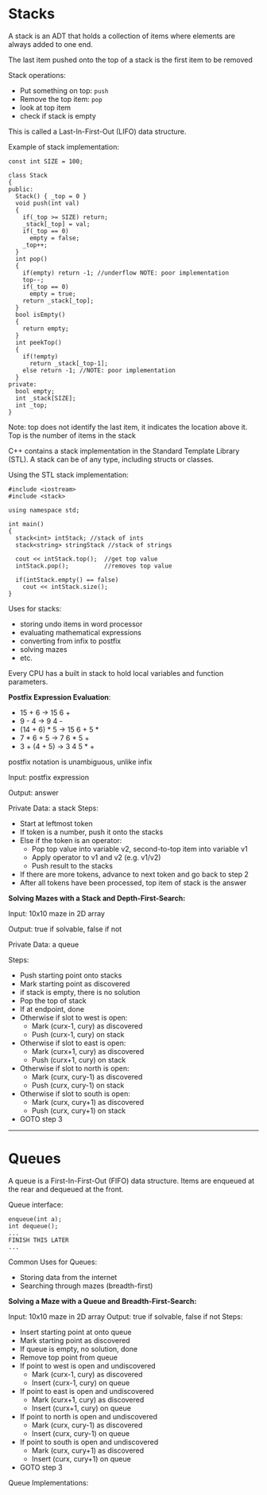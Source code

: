 # Stacks

A stack is an ADT that holds a collection of items where elements are always
added to one end.

The last item pushed onto the top of a stack is the first item to be removed

Stack operations:
- Put something on top: ```push```
- Remove the top item: ```pop```
- look at top item
- check if stack is empty

This is called a Last-In-First-Out (LIFO) data structure.

Example of stack implementation:
```
const int SIZE = 100;

class Stack
{
public:
  Stack() { _top = 0 }
  void push(int val)
  {
    if(_top >= SIZE) return;
    _stack[_top] = val;
    if(_top == 0)
      empty = false;
    _top++;
  }
  int pop()
  {
    if(empty) return -1; //underflow NOTE: poor implementation
    top--;
    if(_top == 0)
      empty = true;
    return _stack[_top];
  }
  bool isEmpty()
  {
    return empty;
  }
  int peekTop()
  {
    if(!empty)
      return _stack[_top-1];
    else return -1; //NOTE: poor implementation
  }
private:
  bool empty;
  int _stack[SIZE];
  int _top;
}
```
Note: top does not identify the last item, it indicates the location above it.
Top is the number of items in the stack

C++ contains a stack implementation in the Standard Template Library (STL).
A stack can be of any type, including structs or classes.

Using the STL stack implementation:
```
#include <iostream>
#include <stack>

using namespace std;

int main()
{
  stack<int> intStack; //stack of ints
  stack<string> stringStack //stack of strings

  cout << intStack.top();  //get top value
  intStack.pop();          //removes top value

  if(intStack.empty() == false)
    cout << intStack.size();
}
```

Uses for stacks:
- storing undo items in word processor
- evaluating mathematical expressions
- converting from infix to postfix
- solving mazes
- etc.

Every CPU has a built in stack to hold local variables and function parameters.

**Postfix Expression Evaluation**:
- 15 + 6 -> 15 6 +
- 9 - 4  ->  9 4 -
- (14 + 6) * 5 -> 15 6 + 5 *
- 7 * 6 + 5 -> 7 6 * 5 +
- 3 + (4 + 5) -> 3 4 5 * +

postfix notation is unambiguous, unlike infix

Input: postfix expression

Output: answer

Private Data: a stack
Steps:
- Start at leftmost token
- If token is a number, push it onto the stacks
- Else if the token is an operator:
  - Pop top value into variable v2, second-to-top item into variable v1
  - Apply operator to v1 and v2 (e.g. v1/v2)
  - Push result to the stacks
- If there are more tokens, advance to next token and go back to step 2
- After all tokens have been processed, top item of stack is the answer

**Solving Mazes with a Stack and Depth-First-Search:**

Input: 10x10 maze in 2D array

Output: true if solvable, false if not

Private Data: a queue

Steps:
- Push starting point onto stacks
- Mark starting point as discovered
- if stack is empty, there is no solution
- Pop the top of stack
- If at endpoint, done
- Otherwise if slot to west is open:
  - Mark (curx-1, cury) as discovered
  - Push (curx-1, cury) on stack
- Otherwise if slot to east is open:
  - Mark (curx+1, cury) as discovered
  - Push (curx+1, cury) on stack
- Otherwise if slot to north is open:
  - Mark (curx, cury-1) as discovered
  - Push (curx, cury-1) on stack
- Otherwise if slot to south is open:
  - Mark (curx, cury+1) as discovered
  - Push (curx, cury+1) on stack
- GOTO step 3

---

# Queues

A queue is a First-In-First-Out (FIFO) data structure. Items are enqueued at the
rear and dequeued at the front.

Queue interface:
```
enqueue(int a);
int dequeue();
...
FINISH THIS LATER
...
```

Common Uses for Queues:
  - Storing data from the internet
  - Searching through mazes (breadth-first)

**Solving a Maze with a Queue and Breadth-First-Search:**

Input: 10x10 maze in 2D array
Output: true if solvable, false if not
Steps:
- Insert starting point at onto queue
- Mark starting point as discovered
- If queue is empty, no solution, done
- Remove top point from queue
- If point to west is open and undiscovered
  - Mark (curx-1, cury) as discovered
  - Insert (curx-1, cury) on queue
- If point to east is open and undiscovered
  - Mark (curx+1, cury) as discovered
  - Insert (curx+1, cury) on queue
- If point to north is open and undiscovered
  - Mark (curx, cury-1) as discovered
  - Insert (curx, cury-1) on queue
- If point to south is open and undiscovered
  - Mark (curx, cury+1) as discovered
  - Insert (curx, cury+1) on queue
- GOTO step 3

Queue Implementations:
